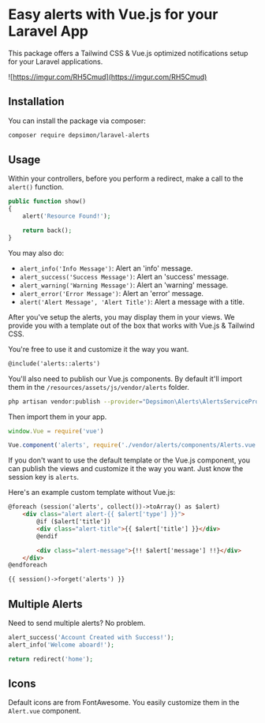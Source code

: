 # Easy alerts with Vue.js for your Laravel App

This package offers a Tailwind CSS & Vue.js optimized notifications setup for your Laravel applications.

![https://imgur.com/RH5Cmud](https://imgur.com/RH5Cmud)

## Installation

You can install the package via composer:

``` bash
composer require depsimon/laravel-alerts
```

## Usage

Within your controllers, before you perform a redirect, make a call to the `alert()` function.

```php
public function show()
{
    alert('Resource Found!');

    return back();
}
```

You may also do:

- `alert_info('Info Message')`: Alert an 'info' message.
- `alert_success('Success Message')`: Alert an 'success' message.
- `alert_warning('Warning Message')`: Alert an 'warning' message.
- `alert_error('Error Message')`: Alert an 'error' message.
- `alert('Alert Message', 'Alert Title')`: Alert a message with a title.

After you've setup the alerts, you may display them in your views. We provide you with a template out of the box that works with Vue.js & Tailwind CSS.

You're free to use it and customize it the way you want.

```html
@include('alerts::alerts')
```

You'll also need to publish our Vue.js components. By default it'll import them in the `/resources/assets/js/vendor/alerts` folder.

```bash
php artisan vendor:publish --provider="Depsimon\Alerts\AlertsServiceProvider" --tag="components"
```

Then import them in your app.

```js
window.Vue = require('vue')

Vue.component('alerts', require('./vendor/alerts/components/Alerts.vue'))
```

If you don't want to use the default template or the Vue.js component, you can publish the views and customize it the way you want. Just know the session key is `alerts`.

Here's an example custom template without Vue.js:

```html
@foreach (session('alerts', collect())->toArray() as $alert)
    <div class="alert alert-{{ $alert['type'] }}">
        @if ($alert['title'])
        <div class="alert-title">{{ $alert['title'] }}</div>
        @endif

        <div class="alert-message">{!! $alert['message'] !!}</div>
    </div>
@endforeach

{{ session()->forget('alerts') }}
```

## Multiple Alerts

Need to send multiple alerts? No problem.

```php
alert_success('Account Created with Success!');
alert_info('Welcome aboard!');

return redirect('home');
```

## Icons

Default icons are from FontAwesome. You easily customize them in the `Alert.vue` component.